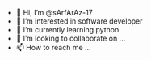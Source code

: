 - 👋 Hi, I’m @sArfArAz-17
- 👀 I’m interested in software developer 
- 🌱 I’m currently learning python 
- 💞️ I’m looking to collaborate on ...
- 📫 How to reach me ...

<!---
sArfArAz-17/sArfArAz-17 is a ✨ special ✨ repository because its `README.md` (this file) appears on your GitHub profile.
You can click the Preview link to take a look at your changes.
--->
